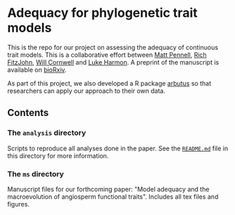 # Adequacy for phylogenetic trait models

This is the repo for our project on assessing the adequacy of continuous trait models. This is a collaborative effort between [Matt Pennell](http://mwpennell.github.io), [Rich FitzJohn](http://www.zoology.ubc.ca/~fitzjohn/), [Will Cornwell](http://phylodiversity.net/wcornwell/) and [Luke Harmon](http://www.webpages.uidaho.edu/~lukeh/). A preprint of the manuscript is available on [bioRxiv](http://biorxiv.org/content/early/2014/10/31/004002).

As part of this project, we also developed a R package [arbutus](https://github.com/mwpennell/arbutus) so that researchers can apply our approach to their own data.

## Contents

### The `analysis` directory

Scripts to reproduce all analyses done in the paper.  See the [`README.md`](https://github.com/richfitz/modeladequacy/blob/master/analysis/README.md) file in this directory for more information.

### The `ms` directory

Manuscript files for our forthcoming paper: "Model adequacy and the macroevolution of angiosperm functional traits". Includes all tex files and figures.

